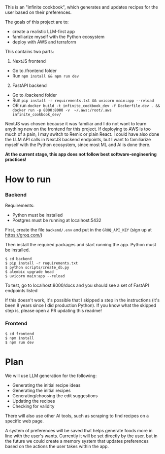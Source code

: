 This is an "infinite cookbook", which generates and updates recipes for the user based on their preferences.

The goals of this project are to:
* create a realistic LLM-first app
* familiarize myself with the Python ecosystem
* deploy with AWS and terraform

This contains two parts:
1. NextJS frontend
  * Go to /frontend folder
  * Run `npm install && npm run dev`
2. FastAPI backend
  * Go to /backend folder
  * Run `pip install -r requirements.txt && uvicorn main:app --reload`
  * OR run `docker build -t infinite_cookbook_dev -f Dockerfile.dev . && docker run -p 8000:8000 -v  ~/.aws:/root/.aws  infinite_cookbook_dev/`

NextJS was chosen because it was familiar and I do not want to learn anything new on the frontend for this project.  If deploying to AWS is too much of a pain, I may switch to Remix or plain React.  I could have also done the LLM API calls in NextJS backend endpoints, but I want to familiarize myself with the Python ecosystem, since most ML and AI is done there.

**At the current stage, this app does not follow best software-engineering practices!**

# How to run

### Backend

Requirements:
* Python must be installed
* Postgres must be running at localhost:5432

First, create the file `backend/.env` and put in the `GROQ_API_KEY` (sign up at https://groq.com/)

Then install the required packages and start running the app.  Python must be installed.

```
$ cd backend
$ pip install -r requirements.txt
$ python scripts/create_db.py
$ alembic upgrade head
$ uvicorn main:app --reload
```

To test, go to localhost:8000/docs and you should see a set of FastAPI endpoints listed

If this doesn't work, it's possible that I skipped a step in the instructions (it's been 8 years since I did production Python).  If you know what the skipped step is, please open a PR updating this readme!


### Frontend

```
$ cd frontend
$ npm install
$ npm run dev
```

# Plan

We will use LLM generation for the following:
* Generating the initial recipe ideas
* Generating the initial recipes
* Generating/choosing the edit suggestions
* Updating the recipes
* Checking for validity

There will also use other AI tools, such as scraping to find recipes on a specific web page.

A system of preferences will be saved that helps generate foods more in line with the user's wants.  Currently it will be set directly by the user, but in the future we could create a memory system that updates preferences based on the actions the user takes within the app.